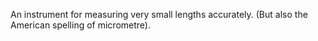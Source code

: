 An instrument for measuring very small lengths accurately. (But also the
American spelling of micrometre).
